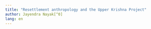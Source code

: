 ```yaml
---
title: "Resettlement anthropology and the Upper Krishna Project"
author: Jayendra Nayak[^0]
lang: en
---
```


[^0]: Jayendra Nayak is Chairman and Managing Director, Karnataka
Silk Industries Corporation, Bangalore. He was earlier Secretary to
Government of Karnataka, Rural Development and Panchayati Raj
Department. The views expressed are those of the author, and not
those of the Government or Karnataka or any of its agencies.
